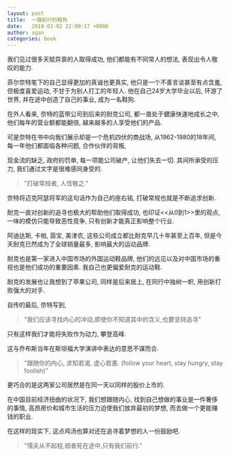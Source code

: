 ```yaml
---
layout: post
title:  一路前行的鞋狗
date:   2018-01-02 22:00:17 +0000
author: xgan
categories: book
---
```

我们见过很多天赋异禀的人取得成功, 他们都能有不同常人的想法, 表现出令人敬叹的能力. 

菲尔奈特笔下的自己显得更加的真诚也更真实, 他只是一个不善言谈甚至有点含羞, 但极度喜爱运动, 不甘于为别人打工的年轻人. 
他在自己24岁大学毕业以后, 环游了世界, 并在途中创造了自己的事业, 成为一名鞋狗. 


在外人看来, 奈特的蓝带公司到后来的耐克公司, 都一直处于健康快速地成长之中, 他们每年的营业额都能翻倍, 越来越多的人享受他们的产品. 

可是奈特在书中向我们展示却是一个危机四伏的商战场, 从1962-1980的18年间, 每一年他们都面临各种问题, 合作伙伴的背叛, 

现金流的缺乏, 政府的罚单, 每一项能公司破产, 让他们失去一切. 其间所承受的压力, 我们通过文字是很难感同身受的. 


> "打破常规者, 人恆敬之." 

奈特将迈克阿瑟将军的这句话作为自己的座右铭, 打破常规也就是不断追求创新. 

耐克一直对创新的追寻也极大的帮助他们取得成功, 也印证<<从0到1>>里的观点, 一味的模仿只能导致恶性竞争, 只有创新才能真正影响整个行业. 

阿迪达斯, 卡帕, 茵宝, 美津农, 这些公司成立都比耐克早几十年甚至上百年, 但是今天耐克已然成为了全球销量最多, 影响最大的运动品牌. 

耐克也是第一家进入中国市场的外国运动鞋品牌, 他们的远见以及对中国市场的重视也是他们成功的重要因素. 我自己也更偏爱耐克的运动鞋.


耐克的发展也让我想到了苹果公司, 同样是后来居上, 在同行中独树一帜, 用创新打败强大的对手. 

自传的最后, 奈特写到, 

> "我们应该寻找内心的冲动,即使你不知道其中的含义,也要坚持追寻"

只有这样我们才能将失败作为动力, 攀登高峰. 

这与乔布斯当年在斯坦福大学演讲中表达的意思不谋而合.

> "跟随你的内心, 求知若渴, 虚心若愚. (follow your heart, stay hungry, stay foolish)" 

更巧合的是这两家公司居然是在同一天以同样的股价上市的.


在中国目前经济扭曲的状况下, 我们想跟随内心, 找到自己想做的事业是一件奢侈的事情, 高昂房价和城市生活的压力迫使我们放弃最初的梦想, 而去做一个更能赚钱的职业. 

在这样的现实下, 这点鸡汤也算对还在追寻着梦想的人一份鼓励吧.

> "懦夫从不起程,弱者死在途中,只有我们前行."
